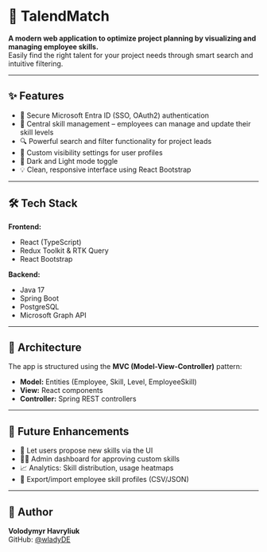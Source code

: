# 🚀 TalendMatch

**A modern web application to optimize project planning by visualizing and managing employee skills.**  
Easily find the right talent for your project needs through smart search and intuitive filtering.

---

## ✨ Features

- 🔐 Secure Microsoft Entra ID (SSO, OAuth2) authentication
- 🧠 Central skill management – employees can manage and update their skill levels
- 🔍 Powerful search and filter functionality for project leads
- 🧩 Custom visibility settings for user profiles
- 🌙 Dark and Light mode toggle
- 💡 Clean, responsive interface using React Bootstrap

---
## 🛠️ Tech Stack

**Frontend:**
- React (TypeScript)
- Redux Toolkit & RTK Query
- React Bootstrap

**Backend:**
- Java 17
- Spring Boot
- PostgreSQL
- Microsoft Graph API

---

## 🧩 Architecture

The app is structured using the **MVC (Model-View-Controller)** pattern:

- **Model:** Entities (Employee, Skill, Level, EmployeeSkill)
- **View:** React components 
- **Controller:** Spring REST controllers

---

## 🔮 Future Enhancements

- 📝 Let users propose new skills via the UI
- 🧑‍💼 Admin dashboard for approving custom skills
- 📈 Analytics: Skill distribution, usage heatmaps
- 🔁 Export/import employee skill profiles (CSV/JSON)

---

## 👤 Author

**Volodymyr Havryliuk**  
GitHub: [@wladyDE](https://github.com/wladyDE)  
